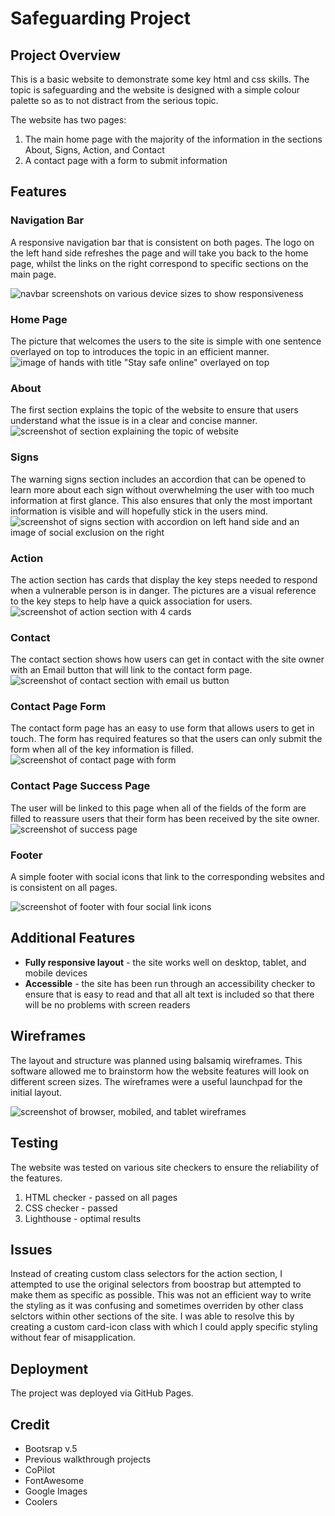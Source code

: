 
# Safeguarding Project 
## Project Overview 
This is a basic website to demonstrate some key html and css skills. The topic is safeguarding and the website is designed with a simple colour palette so as to not distract from the serious topic. 

The website has two pages:
1. The main home page with the majority of the information in the sections About, Signs, Action, and Contact
2. A contact page with a form to submit information 


## Features
### Navigation Bar 
A responsive navigation bar that is consistent on both pages. The logo on the left hand side refreshes the page and will take you back to the home page, whilst the links on the right correspond to specific sections on the main page. 

![navbar screenshots on various device sizes to show responsiveness](https://file%2B.vscode-resource.vscode-cdn.net/Users/bayanabaoub/Documents/vscode-projects/safeguarding-project/assets/images/navbar-screenshot-1.jpeg?version%3D1761881298106)

### Home Page 
The picture that welcomes the users to the site is simple with one sentence overlayed on top to introduces the topic in an efficient manner. 
![image of hands with title "Stay safe online" overlayed on top](https://file%2B.vscode-resource.vscode-cdn.net/Users/bayanabaoub/Documents/vscode-projects/safeguarding-project/assets/images/hero-image-screenshot.png?version%3D1761881348100)

### About 
The first section explains the topic of the website to ensure that users understand what the issue is in a clear and concise manner. 
![screenshot of section explaining the topic of website](assets/images/about-section-screenshot.png)



### Signs 
The warning signs section includes an accordion that can be opened to learn more about each sign without overwhelming the user with too much information at first glance. This also ensures that only the most important information is visible and will hopefully stick in the users mind. 
![screenshot of signs section with accordion on left hand side and an image of social exclusion on the right](assets/images/signs-section-screenshot.png)


### Action 
The action section has cards that display the key steps needed to respond when a vulnerable person is in danger. The pictures are a visual reference to the key steps to help have a quick association for users. 
![screenshot of action section with 4 cards](assets/images/action-section-screenshot.png)

### Contact
The contact section shows how users can get in contact with the site owner with an Email button that will link to the contact form page. 
![screenshot of contact section with email us button](assets/images/contact-section-screenshot.png)

### Contact Page Form
The contact form page has an easy to use form that allows users to get in touch. The form has required features so that the users can only submit the form when all of the key information is filled. 
![screenshot of contact page with form](assets/images/contact-page-screenshot.png)



### Contact Page Success Page 
The user will be linked to this page when all of the fields of the form are filled to reassure users that their form has been received by the site owner.
![screenshot of success page](assets/images/success-page-screenshot.png)



### Footer 
A simple footer with social icons that link to the corresponding websites and is consistent on all pages. 

![screenshot of footer with four social link icons](assets/images/footer-screenshot.png)



## Additional Features 
- **Fully responsive layout** - the site works well on desktop, tablet, and mobile devices 
- **Accessible** - the site has been run through an accessibility checker to ensure that is easy to read and that all alt text is included so that there will be no problems with screen readers

## Wireframes 
The layout and structure was planned using balsamiq wireframes. This software allowed me to brainstorm how the website features will look on different screen sizes. The wireframes were a useful launchpad for the initial layout. 

![screenshot of browser, mobiled, and tablet wireframes](assets/images/wireframes.png)

## Testing 
The website was tested on various site checkers to ensure the reliability of the features. 

1. HTML checker - passed on all pages
2. CSS checker - passed 
3. Lighthouse - optimal results

## Issues 
Instead of creating custom class selectors for the action section, I attempted to use the original selectors from boostrap but attempted to make them as specific as possible. This was not an efficient way to write the styling as it was confusing and sometimes overriden by other class selctors within other sections of the site. I was able to resolve this by creating a custom card-icon class with which I could apply specific styling without fear of misapplication.


## Deployment
The project was deployed via GitHub Pages.

## Credit 
- Bootsrap v.5 
- Previous walkthrough projects 
- CoPilot 
- FontAwesome
- Google Images
- Coolers